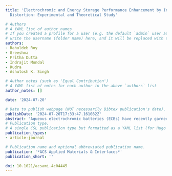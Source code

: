 ```yaml
---
title: 'Electrochromic and Energy Storage Performance Enhancement by Introducing Jahn–Teller
  Distortion: Experimental and Theoretical Study'

# Authors
# A YAML list of author names
# If you created a profile for a user (e.g. the default `admin` user at `content/authors/admin/`),
# write the username (folder name) here, and it will be replaced with their full name and linked to their profile.
authors:
- Rahuldeb Roy
- Greeshma
- Pritha Dutta
- Indrajit Mondal
- Rudra
- Ashutosh K. Singh

# Author notes (such as 'Equal Contribution')
# A YAML list of notes for each author in the above `authors` list
author_notes: []

date: '2024-07-20'

# Date to publish webpage (NOT necessarily Bibtex publication's date).
publishDate: '2024-07-20T17:33:47.161082Z'
abstract: "Aqueous electrochromic batteries (ECBs) have recently garnered significant attention within the realm of renewable rechargeable technology due to their potential applicability in diverse multifunctional devices featuring visible-level indicator batteries. However, there exists an imperative to comprehend the underlying structural factors that contribute to achieving an elevated electrochemical performance. In this context, we have synthesized and compared WO3·H2O (HWO) specifically for heightened ECB application as against the performance of a standard anhydrous WO3 (AWO). To unravel the underlying cause, a density functional theory (DFT) investigation is carried out, disclosing a structural deformation of HWO, unlike AWO, due to Jahn−Teller distortion induced by the presence of interlayer water. It results in a fully compatible HWO ion host to devise a zinc-ion aqueous electrolyte electrochromic battery, exhibiting superior redox reactivity, optical modulation (50%), capacity (200 mAh/m2), and cyclic stability. To glean insights into the dynamic structural alterations during the intercalation and deintercalation processes of Zn2+, ex situ X-ray diffraction and Raman spectroscopic studies are carried out. These investigations culminate in the determination that HWO films are better suited for the application than their AWO counterparts. This finding holds promise for advancing the applications of ECBs and represents a significant step forward in this field."
# Publication type.
# A single CSL publication type but formatted as a YAML list (for Hugo requirements).
publication_types:
- article-journal

# Publication name and optional abbreviated publication name.
publication: '*ACS Applied Materials & Interfaces*'
publication_short: ''

doi: 10.1021/acsami.4c04445
---
```

